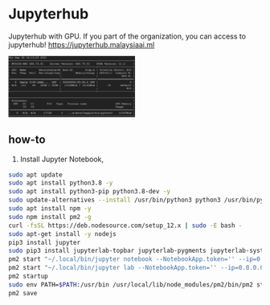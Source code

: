 # Jupyterhub
Jupyterhub with GPU. If you part of the organization, you can access to jupyterhub! https://jupyterhub.malaysiaai.ml

<img src="tesla.png" width="50%">

## how-to

1. Install Jupyter Notebook,

```bash
sudo apt update
sudo apt install python3.8 -y
sudo apt install python3-pip python3.8-dev -y
sudo update-alternatives --install /usr/bin/python3 python3 /usr/bin/python3.8 1
sudo apt install npm -y
sudo npm install pm2 -g
curl -fsSL https://deb.nodesource.com/setup_12.x | sudo -E bash -
sudo apt-get install -y nodejs
pip3 install jupyter
sudo pip3 install jupyterlab-topbar jupyterlab-pygments jupyterlab-system-monitor jupyter-resource-usage
pm2 start "~/.local/bin/jupyter notebook --NotebookApp.token='' --ip=0.0.0.0"
pm2 start "~/.local/bin/jupyter lab --NotebookApp.token='' --ip=0.0.0.0 --collaborative"
pm2 startup
sudo env PATH=$PATH:/usr/bin /usr/local/lib/node_modules/pm2/bin/pm2 startup systemd -u ubuntu --hp /home/ubuntu
pm2 save
```
